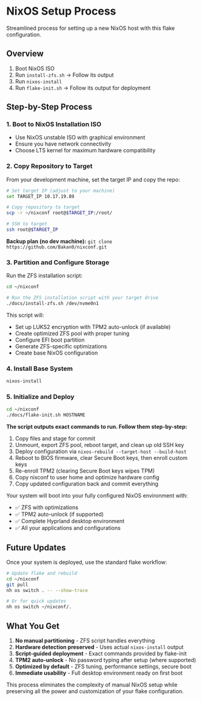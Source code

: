 # NixOS Setup Process

Streamlined process for setting up a new NixOS host with this flake configuration.

## Overview

1. Boot NixOS ISO
2. Run `install-zfs.sh` → Follow its output
3. Run `nixos-install`
4. Run `flake-init.sh` → Follow its output for deployment

## Step-by-Step Process

### 1. Boot to NixOS Installation ISO

- Use NixOS unstable ISO with graphical environment
- Ensure you have network connectivity
- Choose LTS kernel for maximum hardware compatibility

### 2. Copy Repository to Target

From your development machine, set the target IP and copy the repo:

```bash
# Set target IP (adjust to your machine)
set TARGET_IP 10.17.19.89

# Copy repository to target
scp -r ~/nixconf root@$TARGET_IP:/root/

# SSH to target
ssh root@$TARGET_IP
```

**Backup plan (no dev machine):** `git clone https://github.com/Bakan0/nixconf.git`

### 3. Partition and Configure Storage

Run the ZFS installation script:

```bash
cd ~/nixconf

# Run the ZFS installation script with your target drive
./docs/install-zfs.sh /dev/nvme0n1
```

This script will:
- Set up LUKS2 encryption with TPM2 auto-unlock (if available)
- Create optimized ZFS pool with proper tuning
- Configure EFI boot partition
- Generate ZFS-specific optimizations
- Create base NixOS configuration

### 4. Install Base System

```bash
nixos-install
```

### 5. Initialize and Deploy

```bash
cd ~/nixconf
./docs/flake-init.sh HOSTNAME
```

**The script outputs exact commands to run. Follow them step-by-step:**

1. Copy files and stage for commit
2. Unmount, export ZFS pool, reboot target, and clean up old SSH key
3. Deploy configuration via `nixos-rebuild --target-host --build-host`
4. Reboot to BIOS firmware, clear Secure Boot keys, then enroll custom keys
5. Re-enroll TPM2 (clearing Secure Boot keys wipes TPM)
6. Copy nixconf to user home and optimize hardware config
7. Copy updated configuration back and commit everything

Your system will boot into your fully configured NixOS environment with:
- ✅ ZFS with optimizations
- ✅ TPM2 auto-unlock (if supported)
- ✅ Complete Hyprland desktop environment
- ✅ All your applications and configurations

## Future Updates

Once your system is deployed, use the standard flake workflow:

```bash
# Update flake and rebuild
cd ~/nixconf
git pull
nh os switch . -- --show-trace

# Or for quick updates
nh os switch ~/nixconf/.
```

## What You Get

1. **No manual partitioning** - ZFS script handles everything
2. **Hardware detection preserved** - Uses actual `nixos-install` output
3. **Script-guided deployment** - Exact commands provided by flake-init
4. **TPM2 auto-unlock** - No password typing after setup (where supported)
5. **Optimized by default** - ZFS tuning, performance settings, secure boot
6. **Immediate usability** - Full desktop environment ready on first boot

This process eliminates the complexity of manual NixOS setup while preserving all the power and customization of your flake configuration.
